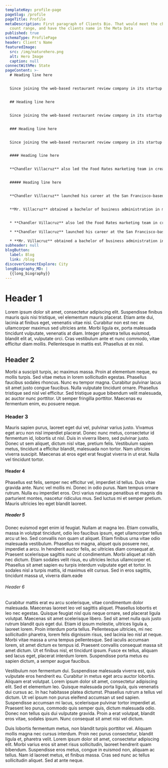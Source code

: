 ```yaml
---
templateKey: profile-page
pageSlug: /profile
pageTitle: Profile
metaDescription: First paragraph of Clients Bio. That would meet the character
  count range, and have the clients name in the Meta Data
published: true
schemaType: ProfilePage
header: Client's Name
featuredImage:
  src: /img/naturehero.png
  alt: Hero Image
  caption: null
connectWithMe: State
pageContent: >-
  # Heading line here


  Since joining the web-based restaurant review company in its startup phase, **Chandler Villacruz** has spearheaded market research activities that have allowed the firm to build effective advertising campaigns and achieve sound business growth.


  ## Heading line here


  Since joining the web-based restaurant review company in its startup phase, **Chandler Villacruz** has spearheaded market research activities that have allowed the firm to build effective advertising campaigns and achieve sound business growth.


  ### Heading line here


  Since joining the web-based restaurant review company in its startup phase, **Chandler Villacruz** has spearheaded market research activities that have allowed the firm to build effective advertising campaigns and achieve sound business growth.


  #### Heading line here


  **Chandler Villacruz** also led the Food Rates marketing team in creating a successful *user rewards program* that boosted online signups by 10,000 accounts in its first 30 days. For his achievements in his field, the [San Francisco Business Times](file:///home/surajit/Downloads/executives%20(2)/executives/profile.html#) recognized him as one of its “40 Under 40” *business leaders* in 2014.


  ##### Heading line here


  **Chandler Villacruz** launched his career at the San Francisco-based Healthy Living. After only six years with the firm, he advanced from his position of marketing associate to the role of marketing director.


  **Mr. Villacruz** obtained a bachelor of business administration in marketing from the Mays Business School at Texas A&M University, where he pursued the Advertising Strategy career track. Subsequently, he earned a master of science in marketing at the University of Southern California.


  * **Chandler Villacruz** also led the Food Rates marketing team in creating a successful *user rewards program* that boosted online signups by 10,000 accounts in its first 30 days. For his achievements in his field, the [San Francisco Business Times](file:///home/surajit/Downloads/executives%20(2)/executives/profile.html#) recognized him as one of its “40 Under 40” *business leaders* in 2014.

  * **Chandler Villacruz** launched his career at the San Francisco-based Healthy Living. After only six years with the firm, he advanced from his position of marketing associate to the role of marketing director.

  * **Mr. Villacruz** obtained a bachelor of business administration in marketing from the Mays Business School at Texas A&M University, where he pursued the Advertising Strategy career track. Subsequently, he earned a master of science in marketing at the University of Southern California.
subheader: null
blogButton:
  label: Blog
  link: /blog
discoverConnectExplore: City
longBiography_MD: |
  {{long_biography}}
---
```

# H﻿eader 1

Lorem ipsum dolor sit amet, consectetur adipiscing elit. Suspendisse finibus mauris quis nisi tristique, vel elementum mauris placerat. Etiam ante dui, lacinia at finibus eget, venenatis vitae nisi. Curabitur non est nec ex ullamcorper maximus sed ultricies ante. Morbi ligula ex, porta malesuada tincidunt vulputate, venenatis at diam. Integer pharetra tellus euismod, blandit elit at, vulputate orci. Cras vestibulum ante et nunc commodo, vitae efficitur diam mollis. Pellentesque in mattis est. Phasellus at ex nisl.

## H﻿eader 2

Morbi a suscipit turpis, ac maximus massa. Proin at elementum neque, eu mollis turpis. Sed vitae metus in lorem sollicitudin egestas. Phasellus faucibus sodales rhoncus. Nunc eu tempor magna. Curabitur pulvinar lacus sit amet justo congue faucibus. Nulla vulputate tincidunt ornare. Phasellus tristique sed nisl vel efficitur. Sed tristique augue bibendum velit malesuada, ac auctor nunc porttitor. Ut semper fringilla porttitor. Maecenas eu fermentum enim, eu posuere neque.

### H﻿eader 3

Mauris sapien purus, laoreet eget dui vel, pulvinar varius justo. Vivamus eget arcu non nisl imperdiet placerat. Donec nunc metus, consectetur id fermentum id, lobortis ut nisl. Duis in viverra libero, sed pulvinar justo. Donec ut sem aliquet, dictum nisl vitae, pretium felis. Vestibulum sapien metus, tincidunt a efficitur blandit, malesuada non tortor. Nam ultricies viverra suscipit. Maecenas at eros eget erat feugiat viverra in ut erat. Nulla vel tincidunt tortor.

#### H﻿eader 4

Phasellus est felis, semper nec efficitur vel, imperdiet id tellus. Duis vitae gravida ante. Nunc vel mollis mi. Donec in odio purus. Nam tempus ornare rutrum. Nulla eu imperdiet eros. Orci varius natoque penatibus et magnis dis parturient montes, nascetur ridiculus mus. Sed luctus mi et semper pretium. Mauris ultricies leo eget blandit laoreet.

##### H﻿eader 5

Donec euismod eget enim id feugiat. Nullam at magna leo. Etiam convallis, massa in volutpat tincidunt, odio leo faucibus ipsum, eget ullamcorper tellus arcu ut leo. Sed convallis non quam ut aliquet. Etiam finibus urna vitae odio malesuada vestibulum. Phasellus mi magna, aliquet quis posuere nec, imperdiet a arcu. In hendrerit auctor felis, ac ultricies diam consequat at. Praesent scelerisque sagittis nunc ut condimentum. Morbi aliquet at nibh nec dictum. Etiam sodales velit risus, eu ultricies lectus ullamcorper et. Phasellus sit amet sapien eu turpis interdum vulputate eget et tortor. In sodales nisl a turpis mattis, id maximus elit cursus. Sed in eros sagittis, tincidunt massa ut, viverra diam.eade

###### H﻿eader 6

Curabitur mattis erat eu arcu scelerisque, vitae condimentum dolor malesuada. Maecenas laoreet leo vel sagittis aliquet. Phasellus lobortis et leo nec egestas. Quisque feugiat nisl quis neque ornare, sed placerat ligula volutpat. Maecenas sit amet scelerisque libero. Sed sit amet nulla quis justo rutrum blandit quis eget dui. Etiam id ipsum molestie, ultrices ligula a, laoreet lorem. Proin interdum porta tellus. Pellentesque ultricies, mi nec sollicitudin pharetra, lorem felis dignissim risus, sed lacinia leo nisl at neque. Morbi vitae massa a urna tempus pellentesque. Sed iaculis accumsan lorem, sit amet dictum ex tempus id. Praesent convallis consequat massa sit amet dictum. Ut et finibus nisl, et tincidunt ipsum. Fusce ex tellus, aliquam sed lacus eget, placerat interdum lorem. Suspendisse porta metus eu sapien dictum, a semper augue faucibus.

Vestibulum non fermentum dui. Suspendisse malesuada viverra est, quis vulputate eros hendrerit eu. Curabitur in metus eget arcu auctor lobortis. Aliquam erat volutpat. Lorem ipsum dolor sit amet, consectetur adipiscing elit. Sed et elementum leo. Quisque malesuada porta ligula, quis venenatis dui cursus ac. In hac habitasse platea dictumst. Phasellus rutrum a tellus vel dictum. Ut vel ipsum non purus eleifend accumsan ut sed sapien. Suspendisse accumsan mi lacus, scelerisque pulvinar tortor imperdiet at. Praesent leo purus, commodo quis semper quis, dictum malesuada odio. Donec non tellus quis dui vulputate gravida. Proin a erat volutpat, blandit eros vitae, sodales ipsum. Nunc consequat sit amet nisi vel dictum.

Duis lobortis fermentum metus, non blandit turpis porttitor vel. Aliquam mollis magna nec cursus interdum. Proin nec purus consectetur, blandit ligula et, pharetra velit. Lorem ipsum dolor sit amet, consectetur adipiscing elit. Morbi varius eros sit amet risus sollicitudin, laoreet hendrerit quam bibendum. Suspendisse eros metus, congue in euismod non, aliquam ac tellus. Nam id laoreet metus, et finibus massa. Cras sed nunc ac tellus sollicitudin aliquet. Sed at ante neque.